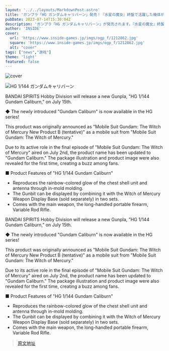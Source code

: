 ```yaml
---
layout: '../../layouts/MarkdownPost.astro'
title: 'ガンプラ「HG ガンダムキャリバーン」発売！『水星の魔女』終盤で活躍した機体が、早くも立体化'
pubDate: 2023-07-14T15:30:04Z
description: 'ガンプラ「HG ガンダムキャリバーン」が発売されます。『水星の魔女』終盤で活躍した機体が、早くも立体化される予定です。詳細はこちらをご覧ください。'
author: 'INSIDE'
cover:
  url: 'https://www.inside-games.jp/imgs/ogp_f/1212862.jpg'
  square: 'https://www.inside-games.jp/imgs/ogp_f/1212862.jpg'
  alt: "cover"
tags: ["news","游戏"]
theme: 'light'
featured: false
---
```


![cover](https://www.inside-games.jp/imgs/ogp_f/1212862.jpg)

![HG 1/144 ガンダムキャリバーン](https://www.inside-games.jp/imgs/zoom/1212852.jpg)

BANDAI SPIRITS Hobby Division will release a new Gunpla, "HG 1/144 Gundam Caliburn," on July 15th.

◆ The newly introduced "Gundam Caliburn" is now available in the HG series!

This product was originally announced as "Mobile Suit Gundam: The Witch of Mercury New Product B (tentative)" as a mobile suit from "Mobile Suit Gundam: The Witch of Mercury."

Due to its active role in the final episode of "Mobile Suit Gundam: The Witch of Mercury" aired on July 2nd, the product name has been updated to "Gundam Caliburn." The package illustration and product image were also revealed for the first time, creating a buzz among fans.

■ Product Features of "HG 1/144 Gundam Caliburn"
- Reproduces the rainbow-colored glow of the chest shell unit and antenna through in-mold molding.
- The Gunbit can be displayed by combining it with the Witch of Mercury Weapon Display Base (sold separately) in two sets.
- Comes with the main weapon, the long-handled portable firearm, Variable Rod Rifle.

BANDAI SPIRITS Hobby Division will release a new Gunpla, "HG 1/144 Gundam Caliburn," on July 15th.

◆ The newly introduced "Gundam Caliburn" is now available in the HG series!

This product was originally announced as "Mobile Suit Gundam: The Witch of Mercury New Product B (tentative)" as a mobile suit from "Mobile Suit Gundam: The Witch of Mercury."

Due to its active role in the final episode of "Mobile Suit Gundam: The Witch of Mercury" aired on July 2nd, the product name has been updated to "Gundam Caliburn." The package illustration and product image were also revealed for the first time, creating a buzz among fans.

■ Product Features of "HG 1/144 Gundam Caliburn"
- Reproduces the rainbow-colored glow of the chest shell unit and antenna through in-mold molding.
- The Gunbit can be displayed by combining it with the Witch of Mercury Weapon Display Base (sold separately) in two sets.
- Comes with the main weapon, the long-handled portable firearm, Variable Rod Rifle.

>[原文地址](https://www.inside-games.jp/article/2023/07/15/147211.html)  